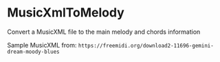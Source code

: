 # MusicXmlToMelody
Convert a MusicXML file to the main melody and chords information

Sample MusicXML from:
`https://freemidi.org/download2-11696-gemini-dream-moody-blues`
